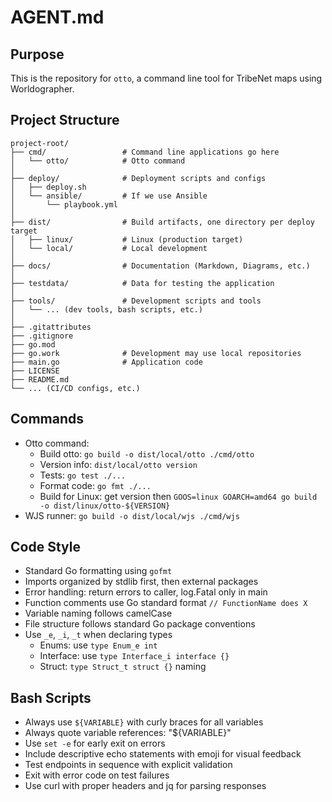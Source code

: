 # AGENT.md

## Purpose
This is the repository for `otto`, a command line tool for TribeNet maps using Worldographer.

## Project Structure
    project-root/
    ├── cmd/                 # Command line applications go here
    │   └── otto/            # Otto command
    │
    ├── deploy/              # Deployment scripts and configs
    │   ├── deploy.sh
    │   └── ansible/         # If we use Ansible
    │       └── playbook.yml
    │
    ├── dist/                # Build artifacts, one directory per deploy target
    │   ├── linux/           # Linux (production target)
    │   └── local/           # Local development
    │
    ├── docs/                # Documentation (Markdown, Diagrams, etc.)
    │
    ├── testdata/            # Data for testing the application
    │
    ├── tools/               # Development scripts and tools
    │   └── ... (dev tools, bash scripts, etc.)
    │
    ├── .gitattributes
    ├── .gitignore
    ├── go.mod
    ├── go.work              # Development may use local repositories
    ├── main.go              # Application code
    ├── LICENSE
    ├── README.md
    └── ... (CI/CD configs, etc.)

## Commands
* Otto command:
  * Build otto: `go build -o dist/local/otto ./cmd/otto`
  * Version info: `dist/local/otto version`
  * Tests: `go test ./...`
  * Format code: `go fmt ./...`
  * Build for Linux: get version then `GOOS=linux GOARCH=amd64 go build -o dist/linux/otto-${VERSION}`
* WJS runner: `go build -o dist/local/wjs ./cmd/wjs`

## Code Style
- Standard Go formatting using `gofmt`
- Imports organized by stdlib first, then external packages
- Error handling: return errors to caller, log.Fatal only in main
- Function comments use Go standard format `// FunctionName does X`
- Variable naming follows camelCase
- File structure follows standard Go package conventions
- Use `_e`, `_i`, `_t` when declaring types
  - Enums: use `type Enum_e int`
  - Interface: use `type Interface_i interface {}`
  - Struct: `type Struct_t struct {}` naming

## Bash Scripts
- Always use `${VARIABLE}` with curly braces for all variables
- Always quote variable references: "${VARIABLE}"
- Use `set -e` for early exit on errors
- Include descriptive echo statements with emoji for visual feedback
- Test endpoints in sequence with explicit validation
- Exit with error code on test failures
- Use curl with proper headers and jq for parsing responses

